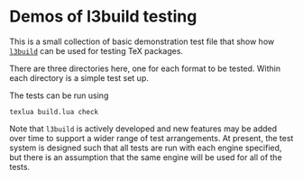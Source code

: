 Demos of l3build testing
========================

This is a small collection of basic demonstration test file that show how
[`l3build`](http://ctan.org/pkg/l3build) can be used for testing TeX packages.
 
There are three directories here, one for each format to be tested. Within each
directory is a simple test set up.

The tests can be run using

    texlua build.lua check

Note that `l3build` is actively developed and new features may be added over
time to support a wider range of test arrangements. At present, the test system
is designed such that all tests are run with each engine specified, but there
is an assumption that the same engine will be used for all of the tests.
